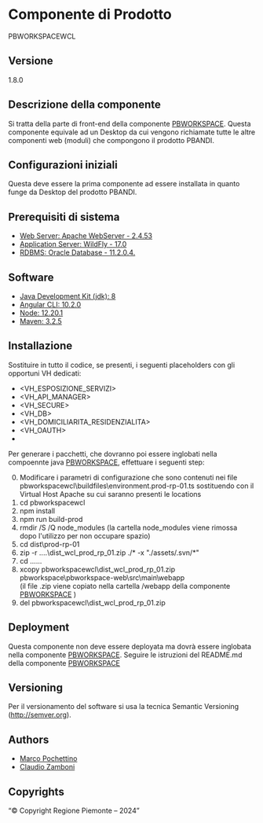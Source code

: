 # Componente di Prodotto
PBWORKSPACEWCL

## Versione
1.8.0

## Descrizione della componente
Si tratta della parte di front-end della componente [PBWORKSPACE](../pbworkspace). Questa componente equivale ad un Desktop da cui vengono richiamate tutte le altre componenti web (moduli) che compongono il prodotto PBANDI.

## Configurazioni iniziali
Questa deve essere la prima componente ad essere installata in quanto funge da Desktop del prodotto PBANDI.

## Prerequisiti di sistema
* [Web Server: Apache WebServer - 2.4.53](https://www.apache.org)
* [Application Server: WildFly - 17.0](https://www.wildfly.org/)
* [RDBMS: Oracle Database - 11.2.0.4.](https://www.oracle.com/java)
## Software
* [Java Development Kit (jdk): 8](https://www.oracle.com/java)
* [Angular CLI: 10.2.0](https://angular.io)
* [Node: 12.20.1](https://nodejs.org)
* [Maven: 3.2.5](https://maven.apache.org)

## Installazione
Sostituire in tutto il codice, se presenti, i seguenti placeholders con gli opportuni VH dedicati:
* <VH_ESPOSIZIONE_SERVIZI>
* <VH_API_MANAGER>
* <VH_SECURE>
* <VH_DB>
* <VH_DOMICILIARITA_RESIDENZIALITA>
* <VH_OAUTH>
* <VH>

Per generare i pacchetti, che dovranno poi essere inglobati nella compoennte java [PBWORKSPACE](../pbworkspace), effettuare i seguenti step:

0. Modificare i parametri di configurazione che sono contenuti nei file pbworkspacewcl\buildfiles\environment.prod-rp-01.ts sostituendo <VH> con  il Virtual Host Apache su cui saranno presenti le locations
1. cd pbworkspacewcl
2. npm install
3. npm run build-prod
4. rmdir /S /Q node_modules
   (la cartella node_modules viene rimossa dopo l'utilizzo per non occupare spazio)
5. cd dist\prod-rp-01
6. zip -r ..\..\dist_wcl_prod_rp_01.zip ./* -x "./assets/.svn/*"
7. cd ..\..\..
8. xcopy pbworkspacewcl\dist_wcl_prod_rp_01.zip pbworkspace\pbworkspace-web\src\main\webapp\
   (il file .zip viene copiato nella cartella /webapp della componente [PBWORKSPACE](../pbworkspace) )
9. del pbworkspacewcl\dist_wcl_prod_rp_01.zip

## Deployment
Questa componente non deve essere deployata ma dovrà essere inglobata nella componente [PBWORKSPACE](../pbworkspace).
Seguire le istruzioni del README.md della componente [PBWORKSPACE](../pbworkspace)

## Versioning
Per il versionamento del software si usa la tecnica Semantic Versioning (http://semver.org).

## Authors
* [Marco Pochettino](mailto:marco.pochettino@csi.it)
* [Claudio Zamboni](mailto:claudio.zamboni@csi.it)

## Copyrights
“© Copyright Regione Piemonte – 2024”